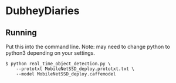 # DubheyDiaries

## Running

Put this into the command line. Note: may need to change python to python3 depending on your settings.

```Command Line
$ python real_time_object_detection.py \
	--prototxt MobileNetSSD_deploy.prototxt.txt \
	--model MobileNetSSD_deploy.caffemodel
```
